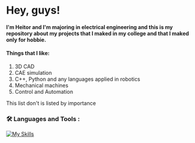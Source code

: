 <h1>Hey, guys!</h1>
<p><h4> I'm Heitor and I'm majoring in electrical engineering and this is my repository about my projects that I maked in my college and that I maked only for hobbie.</h4>
<p><h4> Things that I like: </h4>
<ol>
  <li> 3D CAD </li>
  <li> CAE simulation </li>
  <li> C++, Python and any languages applied in robotics </li>
  <li> Mechanical machines </li>
  <li> Control and Automation </li>
</ol>
<p>This list don't is listed by importance</p>
  

### :hammer_and_wrench: Languages and Tools :
[![My Skills](https://skillicons.dev/icons?i=cpp,python,ros,matlab,octave,blender,sketchup,js,html,css,autocad,ai,raspberrypi,arduino,unity,linux,lua,vscode,c,bash,latex)](https://skillicons.dev)
